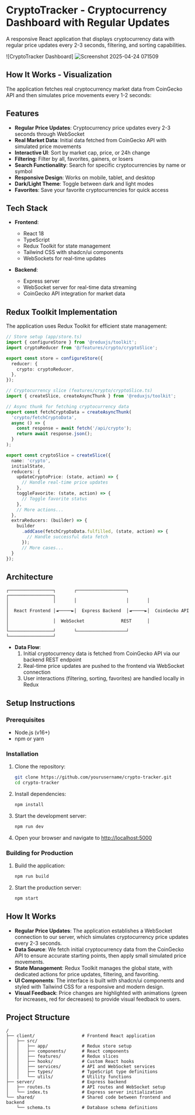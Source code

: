 
# CryptoTracker - Cryptocurrency Dashboard with Regular Updates

A responsive React application that displays cryptocurrency data with regular price updates every 2-3 seconds, filtering, and sorting capabilities.

![CryptoTracker Dashboard]
![Screenshot 2025-04-24 071509](https://github.com/user-attachments/assets/8dd8e84d-3a92-40a2-9dac-ef9cd7c99ff1)


## How It Works - Visualization

The application fetches real cryptocurrency market data from CoinGecko API and then simulates price movements every 1-2 seconds:



## Features

- **Regular Price Updates**: Cryptocurrency price updates every 2-3 seconds through WebSocket
- **Real Market Data**: Initial data fetched from CoinGecko API with simulated price movements
- **Interactive UI**: Sort by market cap, price, or 24h change
- **Filtering**: Filter by all, favorites, gainers, or losers
- **Search Functionality**: Search for specific cryptocurrencies by name or symbol
- **Responsive Design**: Works on mobile, tablet, and desktop
- **Dark/Light Theme**: Toggle between dark and light modes
- **Favorites**: Save your favorite cryptocurrencies for quick access

## Tech Stack

- **Frontend**:
  - React 18
  - TypeScript
  - Redux Toolkit for state management
  - Tailwind CSS with shadcn/ui components
  - WebSockets for real-time updates

- **Backend**:
  - Express server
  - WebSocket server for real-time data streaming
  - CoinGecko API integration for market data

## Redux Toolkit Implementation

The application uses Redux Toolkit for efficient state management:

```typescript
// Store setup (app/store.ts)
import { configureStore } from '@reduxjs/toolkit';
import cryptoReducer from '@/features/crypto/cryptoSlice';

export const store = configureStore({
  reducer: {
    crypto: cryptoReducer,
  },
});

// Cryptocurrency slice (features/crypto/cryptoSlice.ts)
import { createSlice, createAsyncThunk } from '@reduxjs/toolkit';

// Async thunk for fetching cryptocurrency data
export const fetchCryptoData = createAsyncThunk(
  'crypto/fetchCryptoData',
  async () => {
    const response = await fetch('/api/crypto');
    return await response.json();
  }
);

export const cryptoSlice = createSlice({
  name: 'crypto',
  initialState,
  reducers: {
    updateCryptoPrice: (state, action) => {
      // Handle real-time price updates
    },
    toggleFavorite: (state, action) => {
      // Toggle favorite status
    },
    // More actions...
  },
  extraReducers: (builder) => {
    builder
      .addCase(fetchCryptoData.fulfilled, (state, action) => {
        // Handle successful data fetch
      });
      // More cases...
  }
});
```

## Architecture

```
┌─────────────────┐       ┌───────────────────┐       ┌─────────────────┐
│                 │       │                   │       │                 │
│  React Frontend │◄─────►│  Express Backend  │◄─────►│  CoinGecko API  │
│                 │  WebSocket              REST      │                 │
└─────────────────┘       └───────────────────┘       └─────────────────┘
```

- **Data Flow**:
  1. Initial cryptocurrency data is fetched from CoinGecko API via our backend REST endpoint
  2. Real-time price updates are pushed to the frontend via WebSocket connection
  3. User interactions (filtering, sorting, favorites) are handled locally in Redux

## Setup Instructions

### Prerequisites

- Node.js (v16+)
- npm or yarn

### Installation

1. Clone the repository:
   ```bash
   git clone https://github.com/yourusername/crypto-tracker.git
   cd crypto-tracker
   ```

2. Install dependencies:
   ```bash
   npm install
   ```

3. Start the development server:
   ```bash
   npm run dev
   ```

4. Open your browser and navigate to [http://localhost:5000](http://localhost:5000)

### Building for Production

1. Build the application:
   ```bash
   npm run build
   ```

2. Start the production server:
   ```bash
   npm start
   ```

## How It Works

- **Regular Price Updates**: The application establishes a WebSocket connection to our server, which simulates cryptocurrency price updates every 2-3 seconds.
- **Data Source**: We fetch initial cryptocurrency data from the CoinGecko API to ensure accurate starting points, then apply small simulated price movements.
- **State Management**: Redux Toolkit manages the global state, with dedicated actions for price updates, filtering, and favoriting.
- **UI Components**: The interface is built with shadcn/ui components and styled with Tailwind CSS for a responsive and modern design.
- **Visual Feedback**: Price changes are highlighted with animations (green for increases, red for decreases) to provide visual feedback to users.

## Project Structure

```
/
├── client/                  # Frontend React application
│   ├── src/
│   │   ├── app/             # Redux store setup
│   │   ├── components/      # React components
│   │   ├── features/        # Redux slices
│   │   ├── hooks/           # Custom React hooks
│   │   ├── services/        # API and WebSocket services
│   │   ├── types/           # TypeScript type definitions
│   │   └── utils/           # Utility functions
├── server/                  # Express backend
│   ├── routes.ts            # API routes and WebSocket setup
│   └── index.ts             # Express server initialization
└── shared/                  # Shared code between frontend and backend
    └── schema.ts            # Database schema definitions
```

